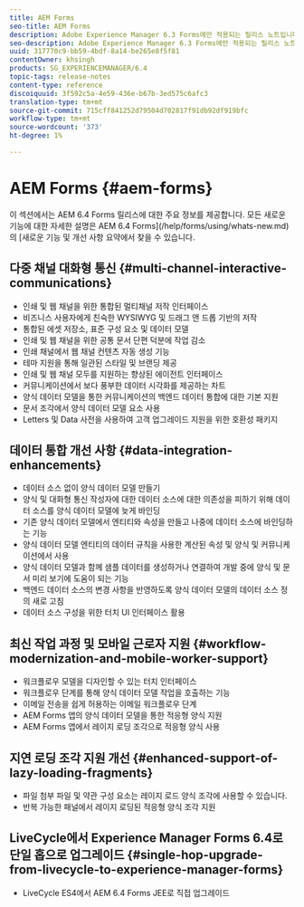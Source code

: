 ```yaml
---
title: AEM Forms
seo-title: AEM Forms
description: Adobe Experience Manager 6.3 Forms에만 적용되는 릴리스 노트입니다.
seo-description: Adobe Experience Manager 6.3 Forms에만 적용되는 릴리스 노트입니다.
uuid: 317770c9-bb59-4bdf-8a14-be265e8f5f81
contentOwner: khsingh
products: SG_EXPERIENCEMANAGER/6.4
topic-tags: release-notes
content-type: reference
discoiquuid: 3f592c5a-4e59-436e-b67b-3ed575c6afc3
translation-type: tm+mt
source-git-commit: 715cff841252d79504d702817f91db92df919bfc
workflow-type: tm+mt
source-wordcount: '373'
ht-degree: 1%

---
```



# AEM Forms {#aem-forms}

이 섹션에서는 AEM 6.4 Forms 릴리스에 대한 주요 정보를 제공합니다. 모든 새로운 기능에 대한 자세한 설명은 AEM 6.4 Forms](/help/forms/using/whats-new.md)의 [새로운 기능 및 개선 사항 요약에서 찾을 수 있습니다.

## 다중 채널 대화형 통신 {#multi-channel-interactive-communications}

* 인쇄 및 웹 채널을 위한 통합된 멀티채널 저작 인터페이스
* 비즈니스 사용자에게 친숙한 WYSIWYG 및 드래그 앤 드롭 기반의 저작
* 통합된 에셋 저장소, 표준 구성 요소 및 데이터 모델
* 인쇄 및 웹 채널을 위한 공통 문서 단편 덕분에 작업 감소
* 인쇄 채널에서 웹 채널 컨텐츠 자동 생성 기능
* 테마 지원을 통해 일관된 스타일 및 브랜딩 제공
* 인쇄 및 웹 채널 모두를 지원하는 향상된 에이전트 인터페이스
* 커뮤니케이션에서 보다 풍부한 데이터 시각화를 제공하는 차트
* 양식 데이터 모델을 통한 커뮤니케이션의 백엔드 데이터 통합에 대한 기본 지원
* 문서 조각에서 양식 데이터 모델 요소 사용
* Letters 및 Data 사전을 사용하여 고객 업그레이드 지원을 위한 호환성 패키지

## 데이터 통합 개선 사항 {#data-integration-enhancements}

* 데이터 소스 없이 양식 데이터 모델 만들기
* 양식 및 대화형 통신 작성자에 대한 데이터 소스에 대한 의존성을 피하기 위해 데이터 소스를 양식 데이터 모델에 늦게 바인딩
* 기존 양식 데이터 모델에서 엔티티와 속성을 만들고 나중에 데이터 소스에 바인딩하는 기능
* 양식 데이터 모델 엔티티의 데이터 규칙을 사용한 계산된 속성 및 양식 및 커뮤니케이션에서 사용
* 양식 데이터 모델과 함께 샘플 데이터를 생성하거나 연결하여 개발 중에 양식 및 문서 미리 보기에 도움이 되는 기능
* 백엔드 데이터 소스의 변경 사항을 반영하도록 양식 데이터 모델의 데이터 소스 정의 새로 고침
* 데이터 소스 구성을 위한 터치 UI 인터페이스 활용

## 최신 작업 과정 및 모바일 근로자 지원 {#workflow-modernization-and-mobile-worker-support}

* 워크플로우 모델을 디자인할 수 있는 터치 인터페이스
* 워크플로우 단계를 통해 양식 데이터 모델 작업을 호출하는 기능
* 이메일 전송을 쉽게 허용하는 이메일 워크플로우 단계
* AEM Forms 앱의 양식 데이터 모델을 통한 적응형 양식 지원
* AEM Forms 앱에서 레이지 로딩 조각으로 적응형 양식 사용

## 지연 로딩 조각 지원 개선 {#enhanced-support-of-lazy-loading-fragments}

* 파일 첨부 파일 및 약관 구성 요소는 레이지 로드 양식 조각에 사용할 수 있습니다.
* 반복 가능한 패널에서 레이지 로딩된 적응형 양식 조각 지원

## LiveCycle에서 Experience Manager Forms 6.4로 단일 홉으로 업그레이드 {#single-hop-upgrade-from-livecycle-to-experience-manager-forms}

* LiveCycle ES4에서 AEM 6.4 Forms JEE로 직접 업그레이드
